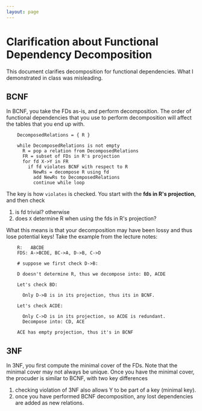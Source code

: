 ```yaml
---
layout: page
---
```


# Clarification about Functional Dependency Decomposition

This document clarifies decomposition for functional dependencies.  What I demonstrated in class was misleading.

## BCNF

In BCNF, you take the FDs as-is, and perform decomposition.  The order of functional dependencies that you use to perform decomposition will affect the tables that you end up with.  

        DecomposedRelations = { R }

        while DecomposedRelations is not empty
          R = pop a relation from DecomposedRelations
          FR = subset of FDs in R's projection
          for fd X->Y in FR
            if fd violates BCNF with respect to R
              NewRs = decompose R using fd 
              add NewRs to DecomposedRelations
              continue while loop


The key is how `violates` is checked.  You start with the **fds in R's projection**, and then check

1. is fd trivial?  otherwise
2. does `X` determine R when using the fds in R's projection?


What this means is that your decomposition may have been lossy and thus lose potential keys!  Take the example from the lecture notes:

        R:   ABCDE
        FDS: A->BCDE, BC->A, D->B, C->D

        # suppose we first check D->B:

        D doesn't determine R, thus we decompose into: BD, ACDE

        Let's check BD:
        
          Only D->B is in its projection, thus its in BCNF.  
          
        Let's check ACDE:
        
          Only C->D is in its projection, so ACDE is redundant.
          Decompose into: CD, ACE

        ACE has empty projection, thus it's in BCNF


## 3NF

In 3NF, you first compute the minimal cover of the FDs.  Note that the minimal cover may not always be unique.  Once you have the minimal cover, the procuder is similar to BCNF, with two key differences

1. checking violation of 3NF also allows Y to be part of a key (minimal key).
2. once you have performed BCNF decomposition, any lost dependencies are added as new relations.
